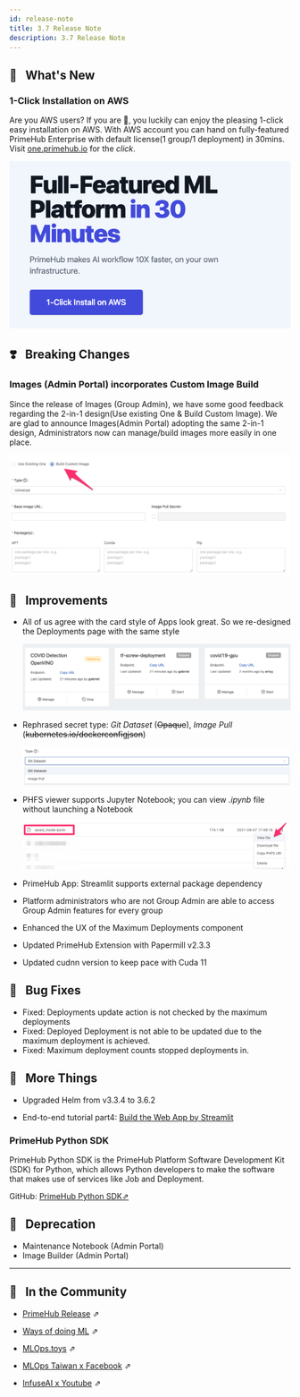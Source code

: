```yaml
---
id: release-note
title: 3.7 Release Note
description: 3.7 Release Note
---
```


## 🌟 &NonBreakingSpace; What's New

### 1-Click Installation on AWS

Are you AWS users? If you are 🎉, you luckily can enjoy the pleasing 1-click easy installation on AWS. With AWS account you can hand on fully-featured PrimeHub Enterprise with default license(1 group/1 deployment) in 30mins. Visit [one.primehub.io](https://one.primehub.io) for the *click*.

![](assets/release-v38-1-click.png)


## ❣️ &NonBreakingSpace; Breaking Changes

### Images (Admin Portal) incorporates Custom Image Build

Since the release of Images (Group Admin), we have some good feedback regarding the 2-in-1 design(Use existing One & Build Custom Image). We are glad to announce Images(Admin Portal) adopting the same 2-in-1 design, Administrators now can manage/build images more easily in one place.

![](assets/release-v38-custom-image.png)

## 🚀 &NonBreakingSpace; Improvements

+ All of us agree with the card style of Apps look great. So we re-designed the Deployments page with the same style
  
  ![](assets/release-v38-card-style.png)

+ Rephrased secret type: *Git Dataset* (~~Opaque~~), *Image Pull* (~~kubernetes.io/dockerconfigjson~~)
  
  ![](assets/release-v38-secret-type.png)

+ PHFS viewer supports Jupyter Notebook; you can view *.ipynb* file without launching a Notebook
  
  ![](assets/release-v38-notebook-viewer.png)

+ PrimeHub App: Streamlit supports external package dependency
+ Platform administrators who are not Group Admin are able to access Group Admin features for every group
+ Enhanced the UX of the Maximum Deployments component
+ Updated PrimeHub Extension with Papermill v2.3.3
+ Updated cudnn version to keep pace with Cuda 11


## 🧰 &NonBreakingSpace; Bug Fixes

+ Fixed: Deployments update action is not checked by the maximum deployments
+ Fixed: Deployed Deployment is not able to be updated due to the maximum deployment is achieved.
+ Fixed: Maximum deployment counts stopped deployments in.

## 💫 &NonBreakingSpace; More Things

+ Upgraded Helm from v3.3.4 to 3.6.2

+ End-to-end tutorial part4: [Build the Web App by Streamlit](primehub-end-to-end-tutorial-4)

### PrimeHub Python SDK

PrimeHub Python SDK is the PrimeHub Platform Software Development Kit (SDK) for Python, which allows Python developers to make the  software that makes use of services like Job and Deployment.

GitHub: [PrimeHub Python SDK&neArr;](https://github.com/InfuseAI/primehub-python-sdk)




## 🌇 &NonBreakingSpace; Deprecation

+ Maintenance Notebook (Admin Portal)
+ Image Builder (Admin Portal)

---

## 🎪 &NonBreakingSpace; In the Community


+ [PrimeHub Release](https://github.com/InfuseAI/primehub/releases) &neArr;

+ [Ways of doing ML](https://waysof.ml) &neArr;

+ [MLOps.toys](https://mlops.toys/) &neArr;

+ [MLOps Taiwan x Facebook](https://www.facebook.com/groups/mlopstw/) &neArr;

+ [InfuseAI x Youtube](https://www.youtube.com/channel/UCbbRUfqKPWfZxZY62Pian-g) &neArr;
